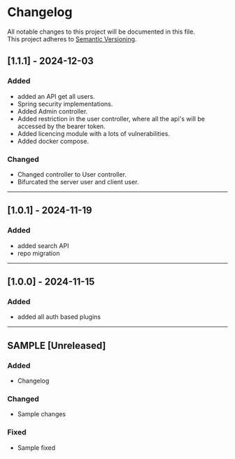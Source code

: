 # Changelog

All notable changes to this project will be documented in this file.  
This project adheres to [Semantic Versioning](https://semver.org/).

## [1.1.1] - 2024-12-03
### Added
- added an API get all users.
- Spring security implementations.
- Added Admin controller.
- Added restriction in the user controller, where all the api's will be accessed by the bearer token.
- Added licencing module with a lots of vulnerabilities.
- Added docker compose.

### Changed
- Changed controller to User controller.
- Bifurcated the server user and client user.

---
## [1.0.1] - 2024-11-19
### Added
- added search API
- repo migration
---

## [1.0.0] - 2024-11-15
### Added
- added all auth based plugins

---

## SAMPLE [Unreleased]
### Added
- Changelog

### Changed
- Sample changes

### Fixed
- Sample fixed